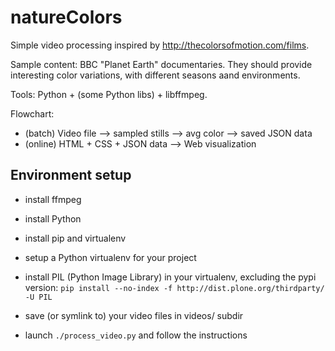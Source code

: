 # natureColors
Simple video processing inspired by http://thecolorsofmotion.com/films.

Sample content: BBC "Planet Earth" documentaries. They should provide interesting color variations, with different seasons aand environments.

Tools: Python + (some Python libs) + libffmpeg.

Flowchart:
- (batch) Video file --> sampled stills --> avg color --> saved JSON data 
- (online)  HTML + CSS + JSON data --> Web visualization


## Environment setup
- install ffmpeg

- install Python
- install pip and virtualenv
- setup a Python virtualenv for your project
- install PIL (Python Image Library) in your virtualenv, excluding the pypi version:
`pip install --no-index -f http://dist.plone.org/thirdparty/ -U PIL`

- save (or symlink to) your video files in videos/ subdir
- launch `./process_video.py` and follow the instructions


